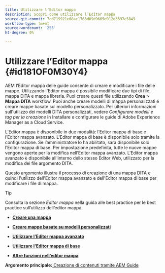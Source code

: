 ```yaml
---
title: Utilizzare l’Editor mappa
description: Scopri come utilizzare l’Editor mappa
source-git-commit: 7cd719921e68ac1763d09d9665d912e3697e5849
workflow-type: tm+mt
source-wordcount: '255'
ht-degree: 0%

---
```



# Utilizzare l’Editor mappa {#id181OF0M30Y4}

AEM l’Editor mappa delle guide consente di creare e modificare i file delle mappe. Utilizzando l&#39;Editor mappa è possibile modificare due tipi di file: mappa DITA e mappa libreria. Puoi creare questi file utilizzando **Crea** \> **Mappa DITA** workflow. Puoi anche creare modelli di mappa personalizzati e creare mappe basate sul modello personalizzato. Per ulteriori informazioni sull&#39;utilizzo dei modelli DITA personalizzati, vedere *Configurare modelli e tag per la creazione* in Installare e configurare le guide di Adobe Experience Manager as a Cloud Service.

L’Editor mappa è disponibile in due modalità: l’Editor mappa di base e l’Editor mappa avanzato. L&#39;Editor mappa di base è disponibile solo tramite la configurazione. Se l’amministratore lo ha abilitato, sarà disponibile solo l’Editor mappa di base. Per impostazione predefinita, tutte le nuove mappe vengono aperte per la modifica nell’Editor mappa avanzato. L&#39;Editor mappa avanzato è disponibile all&#39;interno dello stesso Editor Web, utilizzato per la modifica dei file argomento DITA.

Questo argomento illustra il processo di creazione di una mappa DITA e quindi l&#39;utilizzo dell&#39;Editor mappa avanzato e dell&#39;Editor mappa di base per modificare i file di mappa.

>[!TIP]
>
> Consulta la sezione *Editor mappa* nella guida alle best practice per le best practice sull’utilizzo dell’editor mappa.

- **[Creare una mappa](map-editor-create-map.md)**

- **[Creare mappe basate su modelli personalizzati](create-maps-customized-templates.md)**

- **[Utilizzare l’Editor mappa avanzato](map-editor-advanced-map-editor.md)**

- **[Utilizzare l&#39;Editor mappa di base](map-editor-basic-map-editor.md)**

- **[Altre funzioni nell’editor mappa](map-editor-other-features.md)**


**Argomento principale:**[ Creazione di contenuti tramite AEM Guide](authoring-content-xml-doc.md)

